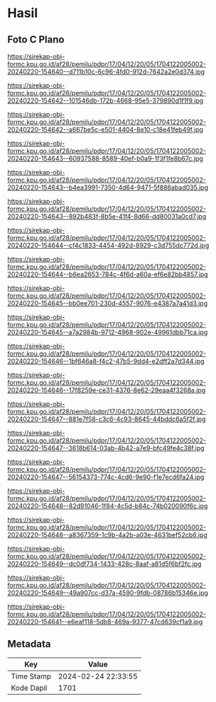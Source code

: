 # Hasil

## Foto C Plano

https://sirekap-obj-formc.kpu.go.id/af28/pemilu/pdpr/17/04/12/20/05/1704122005002-20240220-154640--d711b10c-6c96-4fd0-912d-7642a2e0d374.jpg

https://sirekap-obj-formc.kpu.go.id/af28/pemilu/pdpr/17/04/12/20/05/1704122005002-20240220-154642--101546db-172b-4668-95e5-379890d1f1f9.jpg

https://sirekap-obj-formc.kpu.go.id/af28/pemilu/pdpr/17/04/12/20/05/1704122005002-20240220-154642--a667be5c-e501-4404-8e10-c18e41feb49f.jpg

https://sirekap-obj-formc.kpu.go.id/af28/pemilu/pdpr/17/04/12/20/05/1704122005002-20240220-154643--60937588-8589-40ef-b0a9-1f3f1fe8b67c.jpg

https://sirekap-obj-formc.kpu.go.id/af28/pemilu/pdpr/17/04/12/20/05/1704122005002-20240220-154643--b4ea3991-7350-4d64-9471-5f886abad035.jpg

https://sirekap-obj-formc.kpu.go.id/af28/pemilu/pdpr/17/04/12/20/05/1704122005002-20240220-154643--892b483f-8b5e-41f4-8d66-dd80031a0cd7.jpg

https://sirekap-obj-formc.kpu.go.id/af28/pemilu/pdpr/17/04/12/20/05/1704122005002-20240220-154644--cf4c1833-4454-492d-8929-c3d755dc772d.jpg

https://sirekap-obj-formc.kpu.go.id/af28/pemilu/pdpr/17/04/12/20/05/1704122005002-20240220-154644--b6ea2653-784c-4f6d-a60a-ef6e82bb4857.jpg

https://sirekap-obj-formc.kpu.go.id/af28/pemilu/pdpr/17/04/12/20/05/1704122005002-20240220-154645--bb0ee701-230d-4557-9076-e4387a7a41d3.jpg

https://sirekap-obj-formc.kpu.go.id/af28/pemilu/pdpr/17/04/12/20/05/1704122005002-20240220-154645--a7a2984b-9712-4968-902e-49961dbb71ca.jpg

https://sirekap-obj-formc.kpu.go.id/af28/pemilu/pdpr/17/04/12/20/05/1704122005002-20240220-154646--1bf646a8-f4c2-47b5-9dd4-e2dff2a7d344.jpg

https://sirekap-obj-formc.kpu.go.id/af28/pemilu/pdpr/17/04/12/20/05/1704122005002-20240220-154646--17f8259e-ce31-4376-8e62-29eaa4f3268a.jpg

https://sirekap-obj-formc.kpu.go.id/af28/pemilu/pdpr/17/04/12/20/05/1704122005002-20240220-154647--881e7f58-c3c6-4c93-8645-44bddc6a5f2f.jpg

https://sirekap-obj-formc.kpu.go.id/af28/pemilu/pdpr/17/04/12/20/05/1704122005002-20240220-154647--3618b614-03ab-4b42-a7e9-bfc49fe4c38f.jpg

https://sirekap-obj-formc.kpu.go.id/af28/pemilu/pdpr/17/04/12/20/05/1704122005002-20240220-154647--56154373-774c-4cd6-9e90-f1e7ecd6fa24.jpg

https://sirekap-obj-formc.kpu.go.id/af28/pemilu/pdpr/17/04/12/20/05/1704122005002-20240220-154648--82d91046-1f84-4c5d-b84c-74b020090f6c.jpg

https://sirekap-obj-formc.kpu.go.id/af28/pemilu/pdpr/17/04/12/20/05/1704122005002-20240220-154648--a8367359-1c9b-4a2b-a03e-4631bef52cb6.jpg

https://sirekap-obj-formc.kpu.go.id/af28/pemilu/pdpr/17/04/12/20/05/1704122005002-20240220-154649--dc0df734-1433-428c-8aaf-a81d5f6bf2fc.jpg

https://sirekap-obj-formc.kpu.go.id/af28/pemilu/pdpr/17/04/12/20/05/1704122005002-20240220-154649--49a907cc-d37a-4590-9fdb-08786b15346e.jpg

https://sirekap-obj-formc.kpu.go.id/af28/pemilu/pdpr/17/04/12/20/05/1704122005002-20240220-154641--e6eaf118-5db8-469a-9377-47cd639cf1a9.jpg


## Metadata

| Key        | Value               |
| ---------- | ------------------- |
| Time Stamp | 2024-02-24 22:33:55 |
| Kode Dapil | 1701                |



